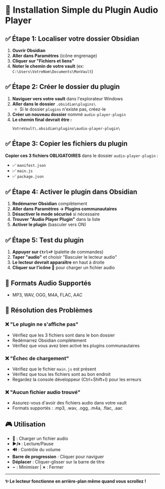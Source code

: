 # 🎵 Installation Simple du Plugin Audio Player

## ✅ Étape 1: Localiser votre dossier Obsidian

1. **Ouvrir Obsidian**
2. **Aller dans Paramètres** (icône engrenage)
3. **Cliquer sur "Fichiers et liens"**
4. **Noter le chemin de votre vault** (ex: `C:\Users\VotreNom\Documents\MonVault`)

## ✅ Étape 2: Créer le dossier du plugin

1. **Naviguer vers votre vault** dans l'explorateur Windows
2. **Aller dans le dossier** `.obsidian\plugins\` 
   - Si le dossier `plugins` n'existe pas, créez-le
3. **Créer un nouveau dossier** nommé `audio-player-plugin`
4. **Le chemin final devrait être :** 
   ```
   VotreVault\.obsidian\plugins\audio-player-plugin\
   ```

## ✅ Étape 3: Copier les fichiers du plugin

**Copier ces 3 fichiers OBLIGATOIRES** dans le dossier `audio-player-plugin` :
- ✅ `manifest.json`
- ✅ `main.js` 
- ✅ `package.json`

## ✅ Étape 4: Activer le plugin dans Obsidian

1. **Redémarrer Obsidian** complètement
2. **Aller dans Paramètres → Plugins communautaires**
3. **Désactiver le mode sécurisé** si nécessaire
4. **Trouver "Audio Player Plugin"** dans la liste
5. **Activer le plugin** (basculer vers ON)

## ✅ Étape 5: Test du plugin

1. **Appuyer sur `Ctrl+P`** (palette de commandes)
2. **Taper "audio"** et choisir "Basculer le lecteur audio"
3. **Le lecteur devrait apparaître** en haut à droite
4. **Cliquer sur l'icône 📁** pour charger un fichier audio

## 🎯 Formats Audio Supportés
- MP3, WAV, OGG, M4A, FLAC, AAC

## 🔧 Résolution des Problèmes

### ❌ "Le plugin ne s'affiche pas"
- Vérifiez que les 3 fichiers sont dans le bon dossier
- Redémarrez Obsidian complètement
- Vérifiez que vous avez bien activé les plugins communautaires

### ❌ "Échec de chargement"
- Vérifiez que le fichier `main.js` est présent
- Vérifiez que tous les fichiers sont au bon endroit
- Regardez la console développeur (Ctrl+Shift+I) pour les erreurs

### ❌ "Aucun fichier audio trouvé"
- Assurez-vous d'avoir des fichiers audio dans votre vault
- Formats supportés : .mp3, .wav, .ogg, .m4a, .flac, .aac

## 🎮 Utilisation

- **📁** : Charger un fichier audio
- **▶/⏸** : Lecture/Pause  
- **🔊** : Contrôle du volume
- **Barre de progression** : Cliquer pour naviguer
- **Déplacer** : Cliquer-glisser sur la barre de titre
- **−** : Minimiser | **×** : Fermer

---

**✨ Le lecteur fonctionne en arrière-plan même quand vous scrollez !**
